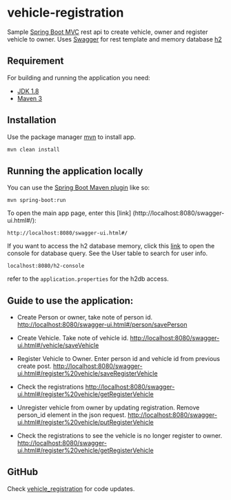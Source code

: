 
# vehicle-registration
Sample [Spring Boot MVC](http://projects.spring.io/spring-boot/) rest api to create vehicle, owner and register vehicle to owner. Uses [Swagger](https://swagger.io/) for rest template and memory database [h2](https://www.h2database.com/html/main.html)

## Requirement
For building and running the application you need:

- [JDK 1.8](http://www.oracle.com/technetwork/java/javase/downloads/jdk8-downloads-2133151.html)
- [Maven 3](https://maven.apache.org)

## Installation
Use the package manager [mvn](https://maven.apache.org/download.cgi) to install app.
```bash
mvn clean install
```
## Running the application locally

You can use the [Spring Boot Maven plugin](https://docs.spring.io/spring-boot/docs/current/reference/html/build-tool-plugins-maven-plugin.html) like so:

```shell
mvn spring-boot:run
```

To open the main app page, enter this [link]
(http://localhost:8080/swagger-ui.html#/): 

```shell
http://localhost:8080/swagger-ui.html#/ 
```

If you want to access the h2 database memory, click this [link](http://localhost:8080/h2-console) to open the console for database query. See the User table to search for user info.

```shell
localhost:8080/h2-console
```
refer to the `application.properties` for the h2db access.

## Guide to use the application:

- Create Person or owner, take note of person id.
[http://localhost:8080/swagger-ui.html#/person/savePerson](
http://localhost:8080/swagger-ui.html#/person/savePerson)

- Create Vehicle.  Take note of vehicle id.
[http://localhost:8080/swagger-ui.html#/vehicle/saveVehicle](
http://localhost:8080/swagger-ui.html#/vehicle/saveVehicle)

- Register Vehicle to Owner.  Enter person id and vehicle id from previous create post.
[http://localhost:8080/swagger-ui.html#/register%20vehicle/saveRegisterVehicle](http://localhost:8080/swagger-ui.html#/register%20vehicle/saveRegisterVehicle)


- Check the registrations
[http://localhost:8080/swagger-ui.html#/register%20vehicle/getRegisterVehicle](http://localhost:8080/swagger-ui.html#/register%20vehicle/getRegisterVehicle)

- Unregister vehicle from owner by updating registration.  Remove person_id element in the json request. 
[http://localhost:8080/swagger-ui.html#/register%20vehicle/putRegisterVehicle](
http://localhost:8080/swagger-ui.html#/register%20vehicle/putRegisterVehicle) 

- Check the registrations to see the vehicle is no longer register to owner.
[http://localhost:8080/swagger-ui.html#/register%20vehicle/getRegisterVehicle](http://localhost:8080/swagger-ui.html#/register%20vehicle/getRegisterVehicle)

## GitHub
Check [vehicle_registration](https://github.com/orengoreng/vehicle_registration) for code updates.




